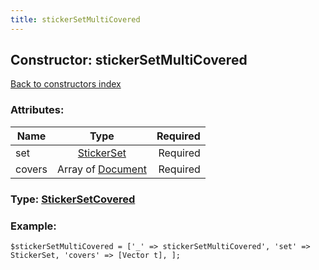 ```yaml
---
title: stickerSetMultiCovered
---
```

## Constructor: stickerSetMultiCovered  
[Back to constructors index](index.md)



### Attributes:

| Name     |    Type       | Required |
|----------|:-------------:|---------:|
|set|[StickerSet](../types/StickerSet.md) | Required|
|covers|Array of [Document](../types/Document.md) | Required|



### Type: [StickerSetCovered](../types/StickerSetCovered.md)


### Example:

```
$stickerSetMultiCovered = ['_' => stickerSetMultiCovered', 'set' => StickerSet, 'covers' => [Vector t], ];
```